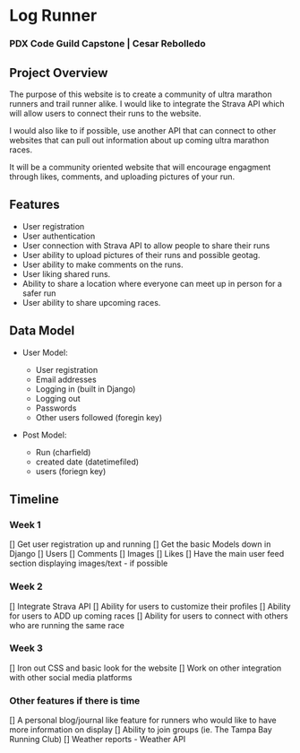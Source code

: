 # Log Runner

### PDX Code Guild Capstone | Cesar Rebolledo

## Project Overview
The purpose of this website is to create a community of ultra 
marathon runners and trail runner alike. I would like to integrate
the Strava API which will allow users to connect their runs to the
website. 

I would also like to if possible, use another API that can connect
to other websites that can pull out information about up coming 
ultra marathon races. 

It will be a community oriented website that will encourage engagment
through likes, comments, and uploading pictures of your run.

## Features
- User registration 
- User authentication
- User connection with Strava API to allow people to share their runs
- User ability to upload pictures of their runs and possible geotag.
- User ability to make comments on the runs.
- User liking shared runs.
- Ability to share a location where everyone can meet up in person 
for a safer run
- User ability to share upcoming races.

## Data Model
- User Model:
    * User registration
    * Email addresses 
    * Logging in (built in Django)
    * Logging out
    * Passwords
    * Other users followed (foregin key)

- Post Model:
    * Run (charfield)
    * created date (datetimefiled)
    * users (foriegn key)

## Timeline
### Week 1 
[] Get user registration up and running
[] Get the basic Models down in Django
    [] Users
    [] Comments
    [] Images
    [] Likes
[] Have the main user feed section displaying images/text - if possible
### Week 2
[] Integrate Strava API 
[] Ability for users to customize their profiles
[] Ability for users to ADD up coming races
[] Ability for users to connect with others who are running the same race

### Week 3
[] Iron out CSS and basic look for the website
[] Work on other integration with other social media platforms

### Other features if there is time
[] A personal blog/journal like feature for runners who would like to have more information on display
[] Ability to join groups (ie. The Tampa Bay Running Club)
[] Weather reports - Weather API




